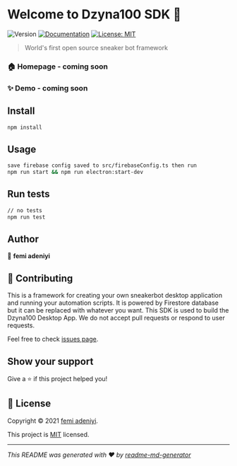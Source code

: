# Welcome to Dzyna100 SDK 👋
![Version](https://img.shields.io/badge/version-0.1.4-blue.svg?cacheSeconds=2592000)
[![Documentation](https://img.shields.io/badge/documentation-yes-brightgreen.svg)](dzynadzyna.com/sdk/docs)
[![License: MIT](https://img.shields.io/badge/License-MIT-yellow.svg)](mit.url)

> World's first open source sneaker bot framework

### 🏠 Homepage - coming soon

### ✨ Demo - coming soon

## Install

```sh
npm install
```

## Usage

```sh
save firebase config saved to src/firebaseConfig.ts then run
npm run start && npm run electron:start-dev
```

## Run tests

```sh
// no tests
npm run test
```

## Author

👤 **femi adeniyi**

## 🤝 Contributing

This is a framework for creating your own sneakerbot desktop application and running your automation scripts. It is powered by Firestore database but it can be replaced with whatever you want. This SDK is used to build the Dzyna100 Desktop App. We do not accept pull requests or respond to user requests.

Feel free to check [issues page](issue.url).

## Show your support

Give a ⭐️ if this project helped you!


## 📝 License

Copyright © 2021 [femi adeniyi](https://github.com/Halle49).

This project is [MIT](https://opensource.org/licenses/MIT) licensed.

***
_This README was generated with ❤️ by [readme-md-generator](https://github.com/kefranabg/readme-md-generator)_